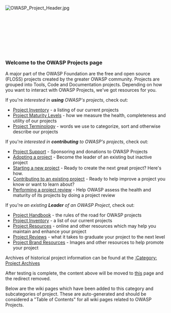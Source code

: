 <div style="width:100%;height:160px;border:0,margin:0;overflow: hidden;">

![OWASP_Project_Header.jpg](OWASP_Project_Header.jpg
"OWASP_Project_Header.jpg")

</div>

### Welcome to the OWASP Projects page

A major part of the OWASP Foundation are the free and open source
(FLOSS) projects created by the greater OWASP community. Projects are
grouped into Tools, Code and Documentation projects. Depending on how
you want to interact with OWASP Projects, we've got resources for you.

If you're *interested in **using** OWASP's projects*, check out:

  - [Project Inventory](Project_Inventory "wikilink") - a listing of our
    current projects
  - [Project Maturity Levels](Project_Maturity_Levels "wikilink") - how
    we measure the health, completeness and utility of our projects
  - [Project Terminology](Project_Terminology "wikilink") - words we use
    to categorize, sort and otherwise describe our projects

If you're *interested in **contributing** to OWASP's projects*, check
out:

  - [Project Support](Project_Support "wikilink") - Sponsoring and
    donations to OWASP Projects
  - [Adopting a project](Adopting_a_project "wikilink") - Become the
    leader of an existing but inactive project
  - [Starting a new project](Starting_a_new_project "wikilink") - Ready
    to create the next great project? Here's how.
  - [Contributing to an existing
    project](Contributing_to_an_existing_project "wikilink") - Ready to
    help improve a project you know or want to learn about?
  - [Performing a project
    review](Performing_a_project_review "wikilink") - Help OWASP assess
    the health and maturity of its projects by doing a project review

If you're *an existing **Leader** of an OWASP Project*, check out:

  - [Project Handbook](Project_Handbook "wikilink") - the rules of the
    road for OWASP projects
  - [Project Inventory](Project_Inventory "wikilink") - a list of our
    current projects
  - [Project Resources](Project_Resources "wikilink") - online and other
    resources which may help you maintain and enhance your project
  - [Project Reviews](Project_Reviews "wikilink") - what it takes to
    graduate your project to the next level
  - [Project Brand Resources](Project_Brand_Resources "wikilink") -
    Images and other resources to help promote your project

Archives of historical project information can be found at the
[:Category: Project Archives](:Category:_Project_Archives "wikilink")

After testing is complete, the content above will be moved to
[this](https://www.owasp.org/index.php?title=Projects&redirect=no) page
and the redirect removed.

Below are the wiki pages which have been added to this category and
subcategories of project. These are auto-generated and should be
considered a "Table of Contents" for all wiki pages related to OWASP
Projects.